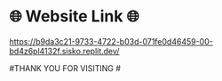 # 🌐 Website Link 🌐 #
https://b9da3c21-9733-4722-b03d-071fe0d46459-00-bd4z6pl4132f.sisko.replit.dev/


#THANK YOU FOR VISITING #